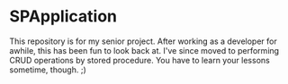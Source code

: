 # SPApplication
This repository is for my senior project. After working as a developer for awhile, this has been fun to look back at. 
I've since moved to performing CRUD operations by stored procedure. You have to learn your lessons sometime, though.  ;)
